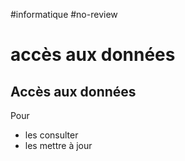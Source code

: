 #informatique #no-review
# accès aux données
## Accès aux données

Pour
 - les consulter
 - les mettre à jour

 

